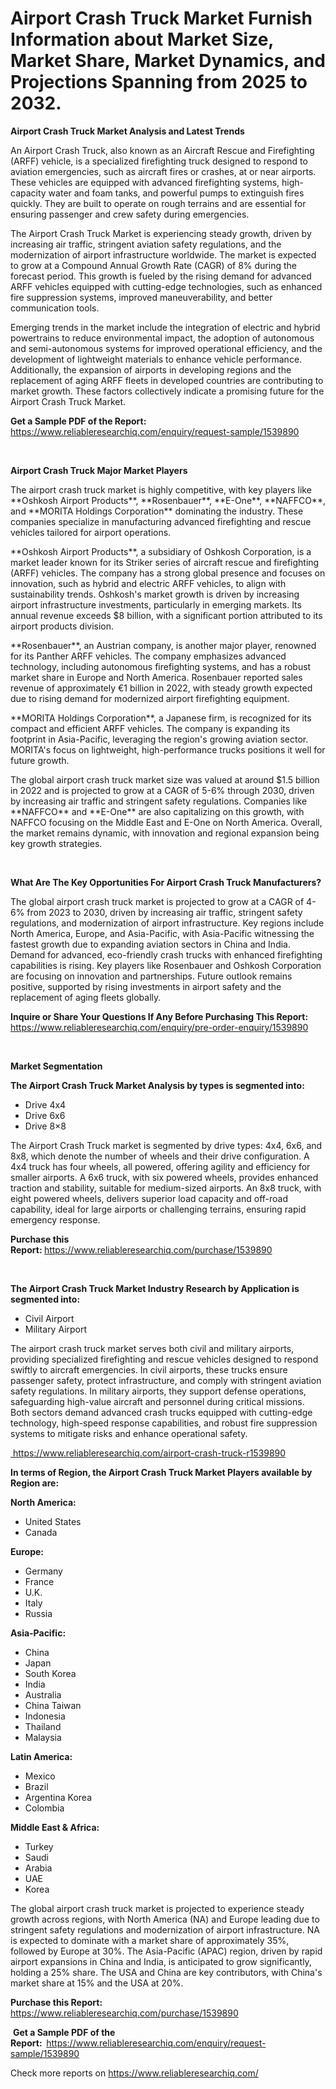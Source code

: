 <p><h1>Airport Crash Truck Market Furnish Information about Market Size, Market Share, Market Dynamics, and Projections Spanning from 2025 to 2032.</h1></p><p><strong>Airport Crash Truck Market Analysis and Latest Trends</strong></p>
<p><p>An Airport Crash Truck, also known as an Aircraft Rescue and Firefighting (ARFF) vehicle, is a specialized firefighting truck designed to respond to aviation emergencies, such as aircraft fires or crashes, at or near airports. These vehicles are equipped with advanced firefighting systems, high-capacity water and foam tanks, and powerful pumps to extinguish fires quickly. They are built to operate on rough terrains and are essential for ensuring passenger and crew safety during emergencies.</p><p>The Airport Crash Truck Market is experiencing steady growth, driven by increasing air traffic, stringent aviation safety regulations, and the modernization of airport infrastructure worldwide. The market is expected to grow at a Compound Annual Growth Rate (CAGR) of 8% during the forecast period. This growth is fueled by the rising demand for advanced ARFF vehicles equipped with cutting-edge technologies, such as enhanced fire suppression systems, improved maneuverability, and better communication tools.</p><p>Emerging trends in the market include the integration of electric and hybrid powertrains to reduce environmental impact, the adoption of autonomous and semi-autonomous systems for improved operational efficiency, and the development of lightweight materials to enhance vehicle performance. Additionally, the expansion of airports in developing regions and the replacement of aging ARFF fleets in developed countries are contributing to market growth. These factors collectively indicate a promising future for the Airport Crash Truck Market.</p></p>
<p><strong>Get a Sample PDF of the Report:&nbsp;</strong> <a href="https://www.reliableresearchiq.com/enquiry/request-sample/1539890?utm_campaign=1906&utm_medium=2&utm_source=Github&utm_content=ia&utm_term=22012025&utm_id=airport-crash-truck">https://www.reliableresearchiq.com/enquiry/request-sample/1539890</a></p>
<p>&nbsp;</p>
<p><strong>Airport Crash Truck Major Market Players</strong></p>
<p><p>The airport crash truck market is highly competitive, with key players like **Oshkosh Airport Products**, **Rosenbauer**, **E-One**, **NAFFCO**, and **MORITA Holdings Corporation** dominating the industry. These companies specialize in manufacturing advanced firefighting and rescue vehicles tailored for airport operations.</p><p>**Oshkosh Airport Products**, a subsidiary of Oshkosh Corporation, is a market leader known for its Striker series of aircraft rescue and firefighting (ARFF) vehicles. The company has a strong global presence and focuses on innovation, such as hybrid and electric ARFF vehicles, to align with sustainability trends. Oshkosh's market growth is driven by increasing airport infrastructure investments, particularly in emerging markets. Its annual revenue exceeds $8 billion, with a significant portion attributed to its airport products division.</p><p>**Rosenbauer**, an Austrian company, is another major player, renowned for its Panther ARFF vehicles. The company emphasizes advanced technology, including autonomous firefighting systems, and has a robust market share in Europe and North America. Rosenbauer reported sales revenue of approximately €1 billion in 2022, with steady growth expected due to rising demand for modernized airport firefighting equipment.</p><p>**MORITA Holdings Corporation**, a Japanese firm, is recognized for its compact and efficient ARFF vehicles. The company is expanding its footprint in Asia-Pacific, leveraging the region's growing aviation sector. MORITA's focus on lightweight, high-performance trucks positions it well for future growth.</p><p>The global airport crash truck market size was valued at around $1.5 billion in 2022 and is projected to grow at a CAGR of 5-6% through 2030, driven by increasing air traffic and stringent safety regulations. Companies like **NAFFCO** and **E-One** are also capitalizing on this growth, with NAFFCO focusing on the Middle East and E-One on North America. Overall, the market remains dynamic, with innovation and regional expansion being key growth strategies.</p></p>
<p>&nbsp;</p>
<p><strong>What Are The Key Opportunities For Airport Crash Truck Manufacturers?</strong></p>
<p><p>The global airport crash truck market is projected to grow at a CAGR of 4-6% from 2023 to 2030, driven by increasing air traffic, stringent safety regulations, and modernization of airport infrastructure. Key regions include North America, Europe, and Asia-Pacific, with Asia-Pacific witnessing the fastest growth due to expanding aviation sectors in China and India. Demand for advanced, eco-friendly crash trucks with enhanced firefighting capabilities is rising. Key players like Rosenbauer and Oshkosh Corporation are focusing on innovation and partnerships. Future outlook remains positive, supported by rising investments in airport safety and the replacement of aging fleets globally.</p></p>
<p><strong>Inquire or Share Your Questions If Any Before Purchasing This Report:</strong> <a href="https://www.reliableresearchiq.com/enquiry/pre-order-enquiry/1539890?utm_campaign=1906&utm_medium=2&utm_source=Github&utm_content=ia&utm_term=22012025&utm_id=airport-crash-truck">https://www.reliableresearchiq.com/enquiry/pre-order-enquiry/1539890</a></p>
<p>&nbsp;</p>
<p><strong>Market Segmentation</strong></p>
<p><strong>The Airport Crash Truck Market Analysis by types is segmented into:</strong></p>
<p><ul><li>Drive 4x4</li><li>Drive 6x6</li><li>Drive 8×8</li></ul></p>
<p><p>The Airport Crash Truck market is segmented by drive types: 4x4, 6x6, and 8x8, which denote the number of wheels and their drive configuration. A 4x4 truck has four wheels, all powered, offering agility and efficiency for smaller airports. A 6x6 truck, with six powered wheels, provides enhanced traction and stability, suitable for medium-sized airports. An 8x8 truck, with eight powered wheels, delivers superior load capacity and off-road capability, ideal for large airports or challenging terrains, ensuring rapid emergency response.</p></p>
<p><strong>Purchase this Report:&nbsp;</strong><a href="https://www.reliableresearchiq.com/purchase/1539890?utm_campaign=1906&utm_medium=2&utm_source=Github&utm_content=ia&utm_term=22012025&utm_id=airport-crash-truck">https://www.reliableresearchiq.com/purchase/1539890</a></p>
<p>&nbsp;</p>
<p><strong>The Airport Crash Truck Market Industry Research by Application is segmented into:</strong></p>
<p><ul><li>Civil Airport</li><li>Military Airport</li></ul></p>
<p><p>The airport crash truck market serves both civil and military airports, providing specialized firefighting and rescue vehicles designed to respond swiftly to aircraft emergencies. In civil airports, these trucks ensure passenger safety, protect infrastructure, and comply with stringent aviation safety regulations. In military airports, they support defense operations, safeguarding high-value aircraft and personnel during critical missions. Both sectors demand advanced crash trucks equipped with cutting-edge technology, high-speed response capabilities, and robust fire suppression systems to mitigate risks and enhance operational safety.</p></p>
<p><a href="https://www.reliableresearchiq.com/airport-crash-truck-r1539890?utm_campaign=1906&utm_medium=2&utm_source=Github&utm_content=ia&utm_term=22012025&utm_id=airport-crash-truck">&nbsp;https://www.reliableresearchiq.com/airport-crash-truck-r1539890</a></p>
<p><strong>In terms of Region, the Airport Crash Truck Market Players available by Region are:</strong></p>
<p>
    <p> <strong> North America: </strong>
        <ul>
            <li>United States</li>
            <li>Canada</li>
        </ul>
        </p> 
    <p> <strong> Europe: </strong>
        <ul>
            <li>Germany</li>
            <li>France</li>
            <li>U.K.</li>
            <li>Italy</li>
            <li>Russia</li>
        </ul>
        </p> 
    <p> <strong> Asia-Pacific: </strong>
        <ul>
            <li>China</li>
            <li>Japan</li>
            <li>South Korea</li>
            <li>India</li>
            <li>Australia</li>
            <li>China Taiwan</li>
            <li>Indonesia</li>
            <li>Thailand</li>
            <li>Malaysia</li>
        </ul>
        </p> 
    <p> <strong> Latin America: </strong>
        <ul>
            <li>Mexico</li>
            <li>Brazil</li>
            <li>Argentina Korea</li>
            <li>Colombia</li>
        </ul>
        </p> 
    <p> <strong> Middle East & Africa: </strong>
        <ul>
            <li>Turkey</li>
            <li>Saudi</li>
            <li>Arabia</li>
            <li>UAE</li>
            <li>Korea</li>
        </ul>
    </p>
    </p>
<p><p>The global airport crash truck market is projected to experience steady growth across regions, with North America (NA) and Europe leading due to stringent safety regulations and modernization of airport infrastructure. NA is expected to dominate with a market share of approximately 35%, followed by Europe at 30%. The Asia-Pacific (APAC) region, driven by rapid airport expansions in China and India, is anticipated to grow significantly, holding a 25% share. The USA and China are key contributors, with China's market share at 15% and the USA at 20%.</p></p>
<p><strong>Purchase this Report: </strong><a href="https://www.reliableresearchiq.com/purchase/1539890?utm_campaign=1906&utm_medium=2&utm_source=Github&utm_content=ia&utm_term=22012025&utm_id=airport-crash-truck">https://www.reliableresearchiq.com/purchase/1539890</a></p>
<p>&nbsp;<strong>Get a Sample PDF of the Report:&nbsp;&nbsp;</strong><a href="https://www.reliableresearchiq.com/enquiry/request-sample/1539890?utm_campaign=1906&utm_medium=2&utm_source=Github&utm_content=ia&utm_term=22012025&utm_id=airport-crash-truck">https://www.reliableresearchiq.com/enquiry/request-sample/1539890</a></p>
<p><strong></strong></p>
<p>Check more reports on <a href="https://www.reliableresearchiq.com/?utm_campaign=1906&utm_medium=2&utm_source=Github&utm_content=ia&utm_term=22012025&utm_id=airport-crash-truck">https://www.reliableresearchiq.com/</a></p>